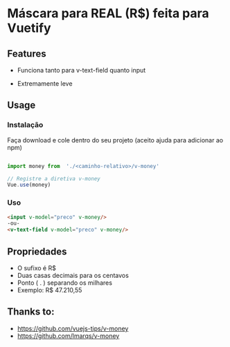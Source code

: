 
# Máscara para REAL (R$) feita para Vuetify

## Features

- Funciona tanto para v-text-field quanto input

- Extremamente leve
  

## Usage

  

### Instalação

  

Faça download e cole dentro do seu projeto (aceito ajuda para adicionar ao npm)

  

```js

import money from  './<caminho-relativo>/v-money'

// Registre a diretiva v-money
Vue.use(money)

```

### Uso

```html
<input v-model="preco" v-money/>
-ou-
<v-text-field v-model="preco" v-money/> 
```

  

## Propriedades

- O sufixo é R$
- Duas casas decimais para os centavos
- Ponto ( . ) separando os milhares
- Exemplo: R$ 47.210,55
  

## Thanks to:

- https://github.com/vuejs-tips/v-money
- https://github.com/lmarqs/v-money